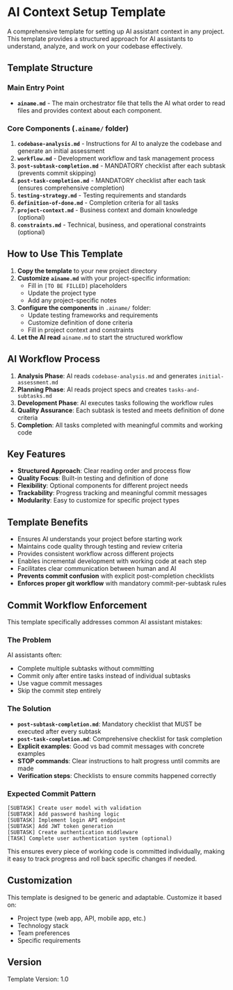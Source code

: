 # AI Context Setup Template

A comprehensive template for setting up AI assistant context in any project. This template provides a structured approach for AI assistants to understand, analyze, and work on your codebase effectively.

## Template Structure

### Main Entry Point

- **`ainame.md`** - The main orchestrator file that tells the AI what order to read files and provides context about each component.

### Core Components (`.ainame/` folder)

1. **`codebase-analysis.md`** - Instructions for AI to analyze the codebase and generate an initial assessment
2. **`workflow.md`** - Development workflow and task management process
3. **`post-subtask-completion.md`** - MANDATORY checklist after each subtask (prevents commit skipping)
4. **`post-task-completion.md`** - MANDATORY checklist after each task (ensures comprehensive completion)
5. **`testing-strategy.md`** - Testing requirements and standards
6. **`definition-of-done.md`** - Completion criteria for all tasks
7. **`project-context.md`** - Business context and domain knowledge (optional)
8. **`constraints.md`** - Technical, business, and operational constraints (optional)

## How to Use This Template

1. **Copy the template** to your new project directory
2. **Customize `ainame.md`** with your project-specific information:
   - Fill in `[TO BE FILLED]` placeholders
   - Update the project type
   - Add any project-specific notes
3. **Configure the components** in `.ainame/` folder:
   - Update testing frameworks and requirements
   - Customize definition of done criteria
   - Fill in project context and constraints
4. **Let the AI read** `ainame.md` to start the structured workflow

## AI Workflow Process

1. **Analysis Phase**: AI reads `codebase-analysis.md` and generates `initial-assessment.md`
2. **Planning Phase**: AI reads project specs and creates `tasks-and-subtasks.md`
3. **Development Phase**: AI executes tasks following the workflow rules
4. **Quality Assurance**: Each subtask is tested and meets definition of done criteria
5. **Completion**: All tasks completed with meaningful commits and working code

## Key Features

- **Structured Approach**: Clear reading order and process flow
- **Quality Focus**: Built-in testing and definition of done
- **Flexibility**: Optional components for different project needs
- **Trackability**: Progress tracking and meaningful commit messages
- **Modularity**: Easy to customize for specific project types

## Template Benefits

- Ensures AI understands your project before starting work
- Maintains code quality through testing and review criteria
- Provides consistent workflow across different projects
- Enables incremental development with working code at each step
- Facilitates clear communication between human and AI
- **Prevents commit confusion** with explicit post-completion checklists
- **Enforces proper git workflow** with mandatory commit-per-subtask rules

## Commit Workflow Enforcement

This template specifically addresses common AI assistant mistakes:

### The Problem

AI assistants often:

- Complete multiple subtasks without committing
- Commit only after entire tasks instead of individual subtasks
- Use vague commit messages
- Skip the commit step entirely

### The Solution

- **`post-subtask-completion.md`**: Mandatory checklist that MUST be executed after every subtask
- **`post-task-completion.md`**: Comprehensive checklist for task completion
- **Explicit examples**: Good vs bad commit messages with concrete examples
- **STOP commands**: Clear instructions to halt progress until commits are made
- **Verification steps**: Checklists to ensure commits happened correctly

### Expected Commit Pattern

```
[SUBTASK] Create user model with validation
[SUBTASK] Add password hashing logic
[SUBTASK] Implement login API endpoint
[SUBTASK] Add JWT token generation
[SUBTASK] Create authentication middleware
[TASK] Complete user authentication system (optional)
```

This ensures every piece of working code is committed individually, making it easy to track progress and roll back specific changes if needed.

## Customization

This template is designed to be generic and adaptable. Customize it based on:

- Project type (web app, API, mobile app, etc.)
- Technology stack
- Team preferences
- Specific requirements

## Version

Template Version: 1.0
